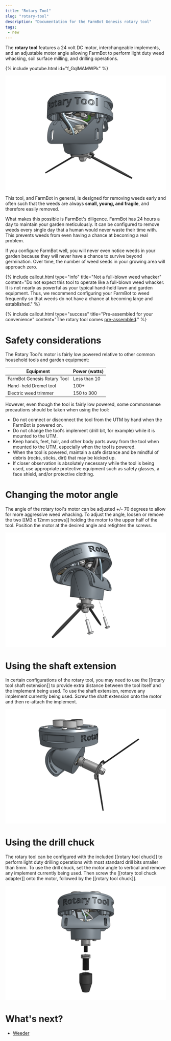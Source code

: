 ```yaml
---
title: "Rotary Tool"
slug: "rotary-tool"
description: "Documentation for the FarmBot Genesis rotary tool"
tags:
 - new
---
```



The **rotary tool** features a 24 volt DC motor, interchangeable implements, and an adjustable motor angle allowing FarmBot to perform light duty weed whacking, soil surface milling, and drilling operations.

{% include youtube.html id="f_GqlMAMWPk" %}

![rotary tool](_images/rotary_tool.png)

This tool, and FarmBot in general, is designed for removing weeds early and often such that the weeds are always **small, young, and fragile**, and therefore easily removed.

What makes this possible is FarmBot's diligence. FarmBot has 24 hours a day to maintain your garden meticulously. It can be configured to remove weeds every single day that a human would never waste their time with. This prevents weeds from even having a chance at becoming a real problem.

If you configure FarmBot well, you will never even notice weeds in your garden because they will never have a chance to survive beyond germination. Over time, the number of weed seeds in your growing area will approach zero.

{%
include callout.html
type="info"
title="Not a full-blown weed whacker"
content="Do not expect this tool to operate like a full-blown weed whacker. It is not nearly as powerful as your typical hand-held lawn and garden equipment. Thus, we recommend configuring your FarmBot to weed frequently so that weeds do not have a chance at becoming large and established."
%}

{%
include callout.html
type="success"
title="Pre-assembled for your convenience"
content="The rotary tool comes [pre-assembled](../../manufacturing/pre-assembly/tools/rotary-tool.md)."
%}

# Safety considerations

The Rotary Tool's motor is fairly low powered relative to other common household tools and garden equipment:

|Equipment|Power (watts)|
|---|---|
|FarmBot Genesis Rotary Tool|Less than 10|
|Hand-held Dremel tool|100+|
|Electric weed trimmer|150 to 300|

However, even though the tool is fairly low powered, some commonsense precautions should be taken when using the tool:

- Do not connect or disconnect the tool from the UTM by hand when the FarmBot is powered on.
- Do not change the tool's implement (drill bit, for example) while it is mounted to the UTM.
- Keep hands, feet, hair, and other body parts away from the tool when mounted to the UTM, especially when the tool is powered.
- When the tool is powered, maintain a safe distance and be mindful of debris (rocks, sticks, dirt) that may be kicked up.
- If closer observation is absolutely necessary while the tool is being used, use appropriate protective equipment such as safety glasses, a face shield, and/or protective clothing.

# Changing the motor angle

The angle of the rotary tool's motor can be adjusted +/- 70 degrees to allow for more aggressive weed whacking. To adjust the angle, loosen or remove the two [[M3 x 12mm screws]] holding the motor to the upper half of the tool. Position the motor at the desired angle and retighten the screws.

![changing the rotary tool motor angle](_images/rotary_tool_change_motor_angle.png)

# Using the shaft extension

In certain configurations of the rotary tool, you may need to use the [[rotary tool shaft extension]] to provide extra distance between the tool itself and the implement being used. To use the shaft extension, remove any implement currently being used. Screw the shaft extension onto the motor and then re-attach the implement.

![rotary tool shaft extension](_images/rotary_tool_shaft_extension.png)

# Using the drill chuck

The rotary tool can be configured with the included [[rotary tool chuck]] to perform light duty drilling operations with most standard drill bits smaller than 5mm. To use the drill chuck, set the motor angle to vertical and remove any implement currently being used. Then screw the [[rotary tool chuck adapter]] onto the motor, followed by the [[rotary tool chuck]].

![rotary tool drill chuck](_images/rotary_tool_drill_chuck.png)

# What's next?

 * [Weeder](weeder.md)
